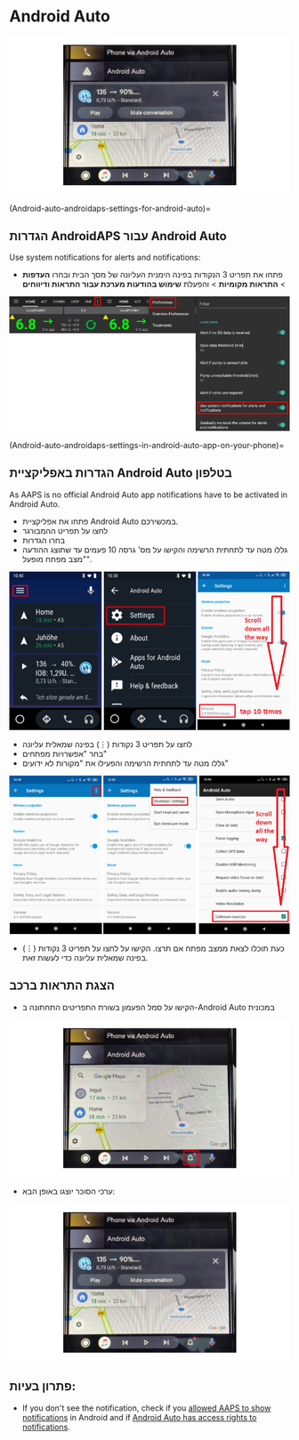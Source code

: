 # Android Auto

![נתוני סוכר של AAPS ב-Android Auto](../images/AndroidAuto_05.png)

(Android-auto-androidaps-settings-for-android-auto)=

## הגדרות AndroidAPS עבור Android Auto

Use system notifications for alerts and notifications:

* פתחו את תפריט 3 הנקודות בפינה הימנית העליונה של מסך הבית ובחרו **העדפות** > **התראות מקומיות** > והפעלת **שימוש בהודעות מערכת עבור התראות ודיווחים** 

![Use system notifications for alerts and notifications](../images/AndroidAuto_01v2.png)

(Android-auto-androidaps-settings-in-android-auto-app-on-your-phone)=

## הגדרות באפליקציית Android Auto בטלפון

As AAPS is no official Android Auto app notifications have to be activated in Android Auto.

* פתחו את אפליקציית Android Auto במכשירכם.
* לחצו על תפריט ההמבורגר
* בחרו הגדרות
* גללו מטה עד לתחתית הרשימה והקישו על מס' גרסה 10 פעמים עד שתוצג ההודעה "מצב מפתח מופעל".

![Enable developer mode](../images/AndroidAuto_02.png)

* לחצו על תפריט 3 נקודות (⋮) בפינה שמאלית עליונה
* בחר "אפשרויות מפתחים"
* גללו מטה עד לתחתית הרשימה והפעילו את "מקורות לא ידועים"

![Enable unknown sources](../images/AndroidAuto_03.png)

* כעת תוכלו לצאת ממצב מפתח אם תרצו. הקישו על לחצו על תפריט 3 נקודות (⋮) בפינה שמאלית עליונה כדי לעשות זאת.

## הצגת התראות ברכב

* הקישו על סמל הפעמון בשורת התפריטים התחתונה ב-Android Auto במכונית

![Bell icon - Android Auto in car](../images/AndroidAuto_04.png)

* ערכי הסוכר יוצגו באופן הבא:

![נתוני סוכר של AAPS ב-Android Auto](../images/AndroidAuto_05.png)

## פתרון בעיות:

* If you don't see the notification, check if you [allowed AAPS to show notifications](Android-auto-androidaps-settings-for-android-auto) in Android and if [Android Auto has access rights to notifications](Android-auto-androidaps-settings-in-android-auto-app-on-your-phone).